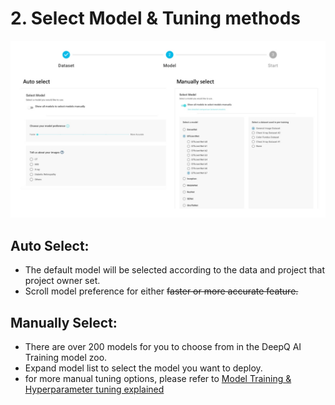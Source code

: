 # 2. Select Model & Tuning methods

![](<../../.gitbook/assets/select model (1).jpg>)

## Auto Select:

* The default model will be selected according to the data and project that project owner set.
* Scroll model preference for either ~~faster or more accurate feature.~~

## Manually Select:

* There are over 200 models for you to choose from in the DeepQ AI Training model zoo.
* Expand model list to select the model you want to deploy.
* for more manual tuning options, please refer to [Model Training & Hyperparameter tuning explained](../model-training-and-hyperparameter-tuning-explained.md)
